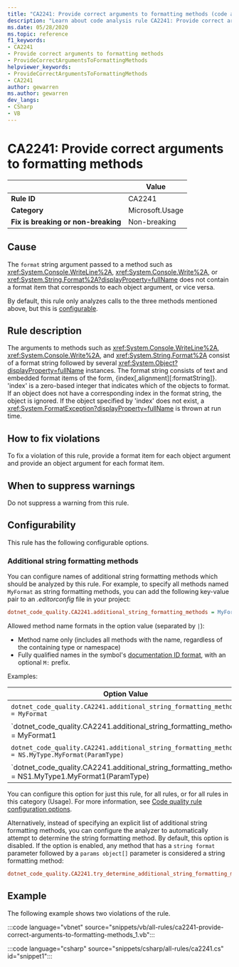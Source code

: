 ```yaml
---
title: "CA2241: Provide correct arguments to formatting methods (code analysis)"
description: "Learn about code analysis rule CA2241: Provide correct arguments to formatting methods"
ms.date: 05/28/2020
ms.topic: reference
f1_keywords:
- CA2241
- Provide correct arguments to formatting methods
- ProvideCorrectArgumentsToFormattingMethods
helpviewer_keywords:
- ProvideCorrectArgumentsToFormattingMethods
- CA2241
author: gewarren
ms.author: gewarren
dev_langs:
- CSharp
- VB
---
```

# CA2241: Provide correct arguments to formatting methods

| | Value |
|-|-|
| **Rule ID** |CA2241|
| **Category** |Microsoft.Usage|
| **Fix is breaking or non-breaking** |Non-breaking|

## Cause

The `format` string argument passed to a method such as <xref:System.Console.WriteLine%2A>,  <xref:System.Console.Write%2A>, or  <xref:System.String.Format%2A?displayProperty=fullName> does not contain a format item that corresponds to each object argument, or vice versa.

By default, this rule only analyzes calls to the three methods mentioned above, but this is [configurable](#configurability).

## Rule description

The arguments to methods such as <xref:System.Console.WriteLine%2A>, <xref:System.Console.Write%2A>, and <xref:System.String.Format%2A> consist of a format string followed by several <xref:System.Object?displayProperty=fullName> instances. The format string consists of text and embedded format items of the form, {index[,alignment][:formatString]}. 'index' is a zero-based integer that indicates which of the objects to format. If an object does not have a corresponding index in the format string, the object is ignored. If the object specified by 'index' does not exist, a <xref:System.FormatException?displayProperty=fullName> is thrown at run time.

## How to fix violations

To fix a violation of this rule, provide a format item for each object argument and provide an object argument for each format item.

## When to suppress warnings

Do not suppress a warning from this rule.

## Configurability

This rule has the following configurable options.

### Additional string formatting methods

You can configure names of additional string formatting methods which should be analyzed by this rule. For example, to specify all methods named `MyFormat` as string formatting methods, you can add the following key-value pair to an *.editorconfig* file in your project:

```ini
dotnet_code_quality.CA2241.additional_string_formatting_methods = MyFormat
```

Allowed method name formats in the option value (separated by `|`):

- Method name only (includes all methods with the name, regardless of the containing type or namespace)
- Fully qualified names in the symbol's [documentation ID format](https://github.com/dotnet/csharplang/blob/master/spec/documentation-comments.md#id-string-format), with an optional `M:` prefix.

Examples:

| Option Value | Summary |
| --- | --- |
|`dotnet_code_quality.CA2241.additional_string_formatting_methods = MyFormat` | Matches all methods named 'MyFormat' in the compilation
|`dotnet_code_quality.CA2241.additional_string_formatting_methods = MyFormat1|MyFormat2` | Matches all methods named either 'MyFormat1' or 'MyFormat2' in the compilation
|`dotnet_code_quality.CA2241.additional_string_formatting_methods = NS.MyType.MyFormat(ParamType)` | Matches specific method 'MyFormat' with given fully qualified signature
|`dotnet_code_quality.CA2241.additional_string_formatting_methods = NS1.MyType1.MyFormat1(ParamType)|NS2.MyType2.MyFormat2(ParamType)` | Matches specific methods 'MyFormat1' and 'MyFormat2' with respective fully qualified signature

You can configure this option for just this rule, for all rules, or for all rules in this category (Usage). For more information, see [Code quality rule configuration options](../code-quality-rule-options.md).

Alternatively, instead of specifying an explicit list of additional string formatting methods, you can configure the analyzer to automatically attempt to determine the string formatting method. By default, this option is disabled. If the option is enabled, any method that has a `string format` parameter followed by a `params object[]` parameter is considered a string formatting method:

```ini
dotnet_code_quality.CA2241.try_determine_additional_string_formatting_methods_automatically = true
```

## Example

The following example shows two violations of the rule.

:::code language="vbnet" source="snippets/vb/all-rules/ca2241-provide-correct-arguments-to-formatting-methods_1.vb":::

:::code language="csharp" source="snippets/csharp/all-rules/ca2241.cs" id="snippet1":::
